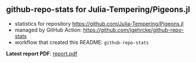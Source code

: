 ## github-repo-stats for Julia-Tempering/Pigeons.jl

- statistics for repository https://github.com/Julia-Tempering/Pigeons.jl
- managed by GitHub Action: https://github.com/jgehrcke/github-repo-stats
- workflow that created this README: `github-repo-stats`

**Latest report PDF**: [report.pdf](https://github.com/Julia-Tempering/Pigeons.jl/raw/github-repo-stats/Julia-Tempering/Pigeons.jl/latest-report/report.pdf)

